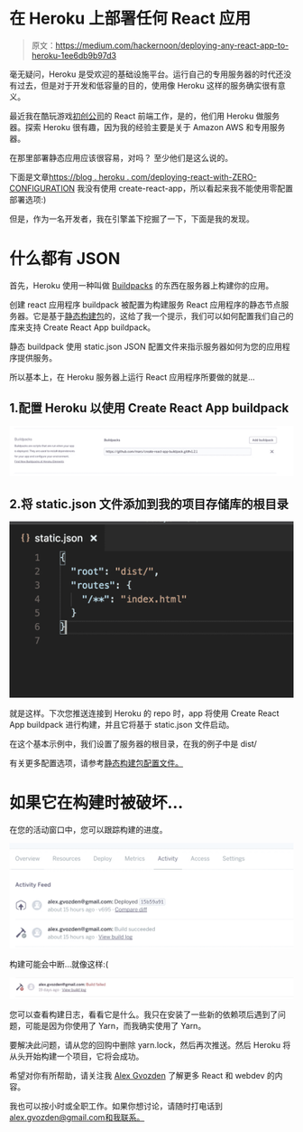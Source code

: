 # 在 Heroku 上部署任何 React 应用

> 原文：<https://medium.com/hackernoon/deploying-any-react-app-to-heroku-1ee6db9b97d3>

毫无疑问，Heroku 是受欢迎的基础设施平台。运行自己的专用服务器的时代还没有过去，但是对于开发和低容量的目的，使用像 Heroku 这样的服务确实很有意义。

最近我在酷玩游戏[初创公司](https://hackernoon.com/tagged/startup)的 React 前端工作，是的，他们用 Heroku 做服务器。探索 Heroku 很有趣，因为我的经验主要是关于 Amazon AWS 和专用服务器。

在那里部署静态应用应该很容易，对吗？
至少他们是这么说的。

下面是文章[https://blog . heroku . com/deploying-react-with-ZERO-CONFIGURATION](https://blog.heroku.com/deploying-react-with-zero-configuration)
我没有使用 create-react-app，所以看起来我不能使用零配置部署选项:)

但是，作为一名开发者，我在引擎盖下挖掘了一下，下面是我的发现。

# 什么都有 JSON

首先，Heroku 使用一种叫做 [Buildpacks](https://devcenter.heroku.com/articles/buildpacks) 的东西在服务器上构建你的应用。

创建 react 应用程序 buildpack 被配置为构建服务 React 应用程序的静态节点服务器。它是基于[静态构建包](https://github.com/heroku/heroku-buildpack-static#configuration)的，这给了我一个提示，我们可以如何配置我们自己的库来支持 Create React App buildpack。

静态 buildpack 使用 static.json JSON 配置文件来指示服务器如何为您的应用程序提供服务。

所以基本上，在 Heroku 服务器上运行 React 应用程序所要做的就是…

## 1.配置 Heroku 以使用 Create React App buildpack

![](img/64e5cb28712e2147b7b0303e2e1f0c9e.png)

## 2.将 static.json 文件添加到我的项目存储库的根目录

![](img/3fb8828984787a42b5632478d48d2a48.png)

就是这样。下次您推送连接到 Heroku 的 repo 时，app 将使用 Create React App buildpack 进行构建，并且它将基于 static.json 文件启动。

在这个基本示例中，我们设置了服务器的根目录，在我的例子中是 dist/

有关更多配置选项，请参考[静态构建包配置文件。](https://github.com/heroku/heroku-buildpack-static#configuration)

# 如果它在构建时被破坏…

在您的活动窗口中，您可以跟踪构建的进度。

![](img/bc19aad2534a2696b4d24c21ec642f29.png)

构建可能会中断…就像这样:(

![](img/0884faf76e18fcaf352827d1d43ab557.png)

您可以查看构建日志，看看它是什么。我只在安装了一些新的依赖项后遇到了问题，可能是因为你使用了 Yarn，而我确实使用了 Yarn。

要解决此问题，请从您的回购中删除 yarn.lock，然后再次推送。然后 Heroku 将从头开始构建一个项目，它将会成功。

希望对你有所帮助，请关注我 [Alex Gvozden](https://medium.com/u/bf179e2f37a0?source=post_page-----1ee6db9b97d3--------------------------------) 了解更多 React 和 webdev 的内容。

我也可以按小时或全职工作。如果你想讨论，请随时打电话到 alex.gvozden@gmail.com[和我联系。](mailto:alex.gvozden@gmail.com)